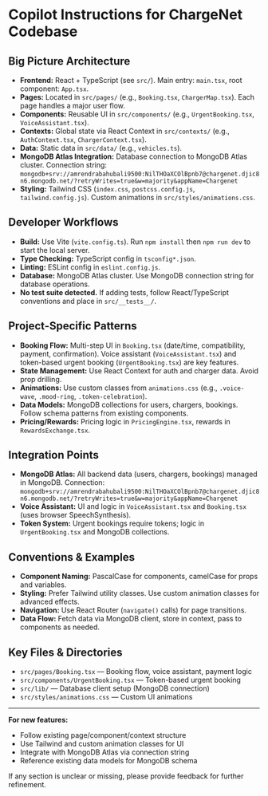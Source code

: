 # Copilot Instructions for ChargeNet Codebase

## Big Picture Architecture
- **Frontend:** React + TypeScript (see `src/`). Main entry: `main.tsx`, root component: `App.tsx`.
- **Pages:** Located in `src/pages/` (e.g., `Booking.tsx`, `ChargerMap.tsx`). Each page handles a major user flow.
- **Components:** Reusable UI in `src/components/` (e.g., `UrgentBooking.tsx`, `VoiceAssistant.tsx`).
- **Contexts:** Global state via React Context in `src/contexts/` (e.g., `AuthContext.tsx`, `ChargerContext.tsx`).
- **Data:** Static data in `src/data/` (e.g., `vehicles.ts`).
- **MongoDB Atlas Integration:** Database connection to MongoDB Atlas cluster. Connection string: `mongodb+srv://amrendrabahubali9500:NilTHOaXCOlBpnb7@chargenet.djic8n6.mongodb.net/?retryWrites=true&w=majority&appName=Chargenet`
- **Styling:** Tailwind CSS (`index.css`, `postcss.config.js`, `tailwind.config.js`). Custom animations in `src/styles/animations.css`.

## Developer Workflows
- **Build:** Use Vite (`vite.config.ts`). Run `npm install` then `npm run dev` to start the local server.
- **Type Checking:** TypeScript config in `tsconfig*.json`.
- **Linting:** ESLint config in `eslint.config.js`.
- **Database:** MongoDB Atlas cluster. Use MongoDB connection string for database operations.
- **No test suite detected.** If adding tests, follow React/TypeScript conventions and place in `src/__tests__/`.

## Project-Specific Patterns
- **Booking Flow:** Multi-step UI in `Booking.tsx` (date/time, compatibility, payment, confirmation). Voice assistant (`VoiceAssistant.tsx`) and token-based urgent booking (`UrgentBooking.tsx`) are key features.
- **State Management:** Use React Context for auth and charger data. Avoid prop drilling.
- **Animations:** Use custom classes from `animations.css` (e.g., `.voice-wave`, `.mood-ring`, `.token-celebration`).
- **Data Models:** MongoDB collections for users, chargers, bookings. Follow schema patterns from existing components.
- **Pricing/Rewards:** Pricing logic in `PricingEngine.tsx`, rewards in `RewardsExchange.tsx`.

## Integration Points
- **MongoDB Atlas:** All backend data (users, chargers, bookings) managed in MongoDB. Connection: `mongodb+srv://amrendrabahubali9500:NilTHOaXCOlBpnb7@chargenet.djic8n6.mongodb.net/?retryWrites=true&w=majority&appName=Chargenet`
- **Voice Assistant:** UI and logic in `VoiceAssistant.tsx` and `Booking.tsx` (uses browser SpeechSynthesis).
- **Token System:** Urgent bookings require tokens; logic in `UrgentBooking.tsx` and MongoDB collections.

## Conventions & Examples
- **Component Naming:** PascalCase for components, camelCase for props and variables.
- **Styling:** Prefer Tailwind utility classes. Use custom animation classes for advanced effects.
- **Navigation:** Use React Router (`navigate()` calls) for page transitions.
- **Data Flow:** Fetch data via MongoDB client, store in context, pass to components as needed.

## Key Files & Directories
- `src/pages/Booking.tsx` — Booking flow, voice assistant, payment logic
- `src/components/UrgentBooking.tsx` — Token-based urgent booking
- `src/lib/` — Database client setup (MongoDB connection)
- `src/styles/animations.css` — Custom UI animations

---
**For new features:**
- Follow existing page/component/context structure
- Use Tailwind and custom animation classes for UI
- Integrate with MongoDB Atlas via connection string
- Reference existing data models for MongoDB schema

If any section is unclear or missing, please provide feedback for further refinement.
